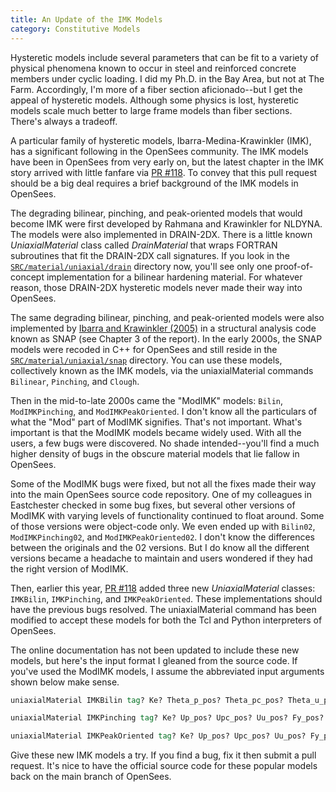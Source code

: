 ```yaml
---
title: An Update of the IMK Models
category: Constitutive Models
---
```


Hysteretic models include several parameters that can be fit to a variety of
physical phenomena known to occur in steel and reinforced concrete members
under cyclic loading. I did my Ph.D. in the Bay Area, but not at The Farm.
Accordingly, I'm more of a fiber section aficionado--but I get the appeal of
hysteretic models.  Although some physics is lost, hysteretic models scale
much better to large frame models than fiber sections. There's always a
tradeoff.

A particular family of hysteretic models, Ibarra-Medina-Krawinkler (IMK), has
a significant following in the OpenSees community.  The IMK models have been
in OpenSees from very early on, but the latest chapter in the IMK story
arrived with little fanfare via [PR #118](https://github.com/OpenSees/OpenSees/pull/118).
To convey that this pull request should be a big deal requires a brief
background of the IMK models in OpenSees.

The degrading bilinear, pinching, and peak-oriented models that would become
IMK were first developed by Rahmana and Krawinkler for NLDYNA.
The models were also implemented in DRAIN-2DX.  There is a little known
_UniaxialMaterial_ class called _DrainMaterial_ that wraps FORTRAN
subroutines that fit the DRAIN-2DX call signatures.  If you look in the
[`SRC/material/uniaxial/drain`](https://github.com/OpenSees/OpenSees/tree/master/SRC/material/uniaxial/drain) directory now, you'll see only one
proof-of-concept implementation for a bilinear hardening material.
For whatever reason, those DRAIN-2DX hysteretic models never made their way
into OpenSees.

The same degrading bilinear, pinching, and peak-oriented models were also
implemented by [Ibarra and Krawinkler (2005)](https://stacks.stanford.edu/file/druid:dj885ym2486/TR152_Ibarra.pdf)
in a structural analysis code known as SNAP (see Chapter 3 of the report).
In the early 2000s, the SNAP models were recoded in C++ for OpenSees and still reside in the
[`SRC/material/uniaxial/snap`](https://github.com/OpenSees/OpenSees/tree/master/SRC/material/uniaxial/snap)
directory.  You can use these models, collectively
known as the IMK models, via the uniaxialMaterial commands
`Bilinear`, `Pinching`, and `Clough`.

Then in the mid-to-late 2000s came the "ModIMK" models: `Bilin`,
`ModIMKPinching`, and `ModIMKPeakOriented`. I don't know all the particulars
of what the "Mod" part of ModIMK signifies. That's not important. What's
important is that the ModIMK models became widely used.  With all the users,
a few bugs were discovered. No shade intended--you'll find a much higher
density of bugs in the obscure material models that lie fallow in OpenSees.

Some of the ModIMK bugs were fixed, but not all the fixes made their way into the
main OpenSees source code repository. One of my colleagues in Eastchester checked in
some bug fixes, but several other versions of ModIMK with varying levels of functionality
continued to float around. Some of those versions were object-code only. We
even ended up with `Bilin02`, `ModIMKPinching02`, and `ModIMKPeakOriented02`.
I don't know the differences between the originals and the 02 versions. But I do
know all the different versions became a headache to maintain and users
wondered if they had the right version of ModIMK.

Then, earlier this year, [PR #118](https://github.com/OpenSees/OpenSees/pull/118)
added three new _UniaxialMaterial_
classes: `IMKBilin`, `IMKPinching`, and `IMKPeakOriented`.  These
implementations should have the previous bugs resolved. The uniaxialMaterial
command has been modified to accept these models for both the Tcl and Python
interpreters of OpenSees.

The online documentation has not been updated to include these new models, but
here's the input format I gleaned from the source code. If you've used the ModIMK models,
I assume the abbreviated input arguments shown below make sense.

```tcl
uniaxialMaterial IMKBilin tag? Ke? Theta_p_pos? Theta_pc_pos? Theta_u_pos? Mpe_pos? MmaxMpe_pos? ResM_pos? Theta_p_neg? Theta_pc_neg? Theta_u_neg? Mpe_neg? MmaxMpe_neg? ResM_neg? LamdaS? LamdaC? LamdaK? Cs? Cc? Ck? D_pos? D_neg?

uniaxialMaterial IMKPinching tag? Ke? Up_pos? Upc_pos? Uu_pos? Fy_pos? FmaxFy_pos? ResF_pos? Up_neg? Upc_neg? Uu_neg? Fy_neg? FmaxFy_neg? ResF_neg? LamdaS? LamdaC? LamdaA? LamdaK? Cs? Cc? Ca? Ck? D_pos? D_neg? KappaF? KappaD?

uniaxialMaterial IMKPeakOriented tag? Ke? Up_pos? Upc_pos? Uu_pos? Fy_pos? FmaxFy_pos? ResF_pos? Up_neg? Upc_neg? Uu_neg? Fy_neg? FmaxFy_neg? ResF_neg? LamdaS? LamdaC? LamdaA? LamdaK? Cs? Cc? Ca? Ck? D_pos? D_neg?
```

Give these new IMK models a try.  If you find a bug, fix it then submit a
pull request. It's nice to have the official source code for these popular
models back on the main branch of OpenSees.